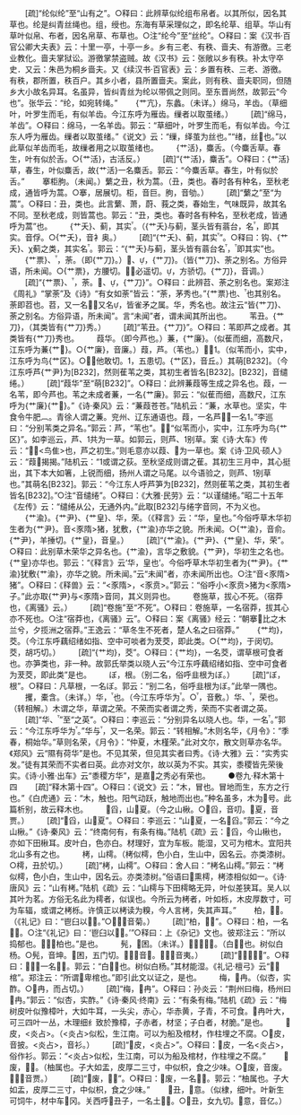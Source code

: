 <!-- { "loadSidebar": true } -->
　　[疏]“纶似纶”至“山有之”。○释曰：此辨草似纶组布帛者。以其所似，因名其草也。纶是纠青丝绳也。组，绶也。东海有草采理似之，即名纶草、组草。华山有草叶似帛、布者，因名帛草、布草也。○注“纶今”至“丝纶”。○释曰：案《汉书·百官公卿大夫表》云：十里一亭，十亭一乡。乡有三老、有秩、啬夫、有游徼。三老业教化。啬夫掌狱讼。游徼掌禁盗贼。故《汉书》云：张敞以乡有秩。补太守卒史．又云：朱邑为桐乡啬夫。又《续汉书·百官表》云：乡置有秩、三老、游徼。有秩，郡所置，秩百户。其乡小者，县所置啬夫。案此，则有秩、啬夫职同，但随乡大小故名异耳。名虽异，皆纠青丝为纶以带佩之则同。至东晋尚然，故郭云“今也”。张华云：“纶，如宛转绳。”
　　{艹亢}，东蠡。（未详。）绵马，羊齿。（草细叶，叶罗生而毛，有似羊齿。今江东呼为雁齿。缫者以取茧绪。）
　　[疏]“绵马，羊齿”。○释曰：绵马，一名羊齿。郭云：“草细叶，叶罗生而毛，有似羊齿。今江东人呼为雁齿。缫者以取茧绪。”《说文》云：“缫，绎茧为丝也。”“绪，丝也。”以此草似羊齿而毛，故缫者用之以取茧绪也。
　　{艹活}，麋舌。（今麋舌草。春生，叶有似於舌。○{艹活}，古活反。）
　　[疏]“{艹活}，麋舌”。○释曰：{艹活}草，春生，叶似麋舌，故{艹活}一名麋舌。郭云：“今麋舌草。春生，叶有似於舌。”
　　搴柜朐。（未闻。）蘩之丑，秋为蒿。（丑，类也。春时各有种名，至秋老成，通皆呼为蒿。○搴，居展切。柜，音巨。朐，音劬。）
　　[疏]“蘩之”至“为蒿”。○释曰：丑，类也。此言蘩、萧，蔚、莪之类，春始生，气味既异，故其名不同。至秋老成，则皆蒿也。郭云：“丑，类也。春时各有种名，至秋老成，皆通呼为蒿”也。
　　{艹夭}、蓟，其实。（{艹夭}与蓟，茎头皆有蓊台，名，即其实。音俘。○{艹夭}，音衤奥。）
　　[疏]“{艹夭}、蓟，其实”。○释曰：钩、{艹夭}、χ蓟之类，其实名。郭云：“{艹夭}与蓟，茎头皆有蓊台名，即其实”也。
　　{艹票}、，荼。（即{艹刀}。）、，{艹刀}。（皆{艹刀}、荼之别名。方俗异语，所未闻。○{艹票}，方腰切。，必遥切。，方骄切。{艹刀}，音调。）
　　[疏]“{艹票}、，荼。、，{艹刀}”。○释曰：此辨苕、荼之别名也。案郑注《周礼》“掌荼”及《诗》“有女如荼”皆云：“荼，茅秀也。”{艹票}也、也其别名。荼即苕也。苕，又一名，又名，皆雀矛之属。华，秀名也。故注云“皆{艹刀}、荼之别名。方俗异语，所未闻”。言“未闻”者，谓未闻其所出也。
　　苇丑。{艹刀}，（其类皆有{艹刀}秀。）
　　[疏]“苇丑。{艹刀}”。○释曰：苇即芦之成者。其类皆有{艹刀}秀也。
　　葭华。（即今芦也。）蒹，{艹廉}。（似萑而细，高数尺，江东呼为蒹{艹}。○{艹廉}，音廉。）葭，芦。（苇也。），。（似苇而小，实中，江东呼为鸟{艹区}。○，他敢切。，五患切。{艹区}，音丘。）其萌[B232]。（今江东呼芦{艹尹}为[B232]，然则萑苇之类，其初生者皆名[B232]。[B232]，音缱绻。）
　　[疏]“葭华”至“萌[B232]”。○释曰：此辨蒹葭等生成之异名也。葭，一名苇，即今芦也。苇之未成者蒹，一名{艹廉}。郭云：“似萑而细，高数尺，江东呼为{艹廉}{艹}。”《诗·秦风》云：“蒹葭苍苍。”陆机云：“蒹，水草也。坚实，牛食令牛肥︹。青徐人谓之蒹。兖州、辽东通语也。葭，一名芦，一名。”李巡曰：“分别苇类之异名。”郭云：芦，“苇也”。，“似苇而小，实中，江东呼为鸟{艹区}”。如李巡云，芦、共为一草。如郭云，则芦、别草。案《诗·大车》传云：“，<鸟隹>也，芦之初生。”则毛意亦以葭、为一草也。案《诗·卫风·硕人》云：“葭揭揭。”陆机云：“或谓之荻。至秋坚成则谓之萑。其初生三月中，其心挺出，其下本大如箸，上锐而细，扬州人谓之马尾。以今语验之，则芦、别草也。”其萌名[B232]。郭云：“今江东人呼芦笋为[B232]，然则萑苇之类，其初生者皆名[B232]。”○注“音缱绻”。○释曰：《大雅·民劳》云：“以谨缱绻。”昭二十五年《左传》云：“缱绻从公，无通外内。”此取[B232]与绻字音同，不为义也。
　　{艹渝}。{艹尹}、{艹皇}、华，荣。（《释言》云：“华，皇也。”今俗呼草木华初生者为{艹尹}。音<豕隋>猪，犹敷，{艹渝}亦华之貌。所未闻。○{艹渝}，音俞。{艹尹}，羊捶切。{艹皇}，音皇。）
　　[疏]“{艹渝}。{艹尹}、{艹皇}、华，荣”。○释曰：此别草木荣华之异名也。{艹渝}，言华之敷貌。{艹尹}，华初生之名也。{艹皇}亦华也。郭云：“《释言》云‘华，皇也’。今俗呼草木华初生者为{艹尹}。{艹渝}犹敷{艹渝}，亦华之貌。所未闻。”云“未闻”者，亦未闻所出也。○注“音<豕隋>猪”。○释曰：《释兽》云：“<豕隋>，<豕贲>。”郭云：“俗呼小<豕贲>猪为<豕隋>子。”此亦取{艹尹}与<豕隋>音同，其义则异也。
　　卷施草，拔心不死。（宿莽也，《离骚》云。）
　　[疏]“卷施”至“不死”。○释曰：卷施草，一名宿莽，拔其心亦不死也。○注“宿莽也，《离骚》云”。○释曰：案《离骚》经云：“朝搴比之木兰兮，夕揽洲之宿莽。”王逸云：“草冬生不死者，楚人名之曰宿莽。”
　　{艹均}，茭。（今江东呼藕绍绪如指、空中可啖者为茇茭，即此类。○{艹均}，于闵切。茭，胡巧切。）
　　[疏]“{艹均}，茭”。○释曰：{艹均}，一名茭，谓草根可食者也。亦笋类也，非一种。故郭氏举类以晓人云“今江东呼藕绍绪如指、空中可食者为茇茭，即此类”是也。
　　ぼ，根。（别二名，俗呼韭根为ぼ。）
　　[疏]“ぼ，根”。○释曰：凡草根，一名ぼ。郭云：“别二名，俗呼韭根为ぼ。”此举一隅也。
　　攫，橐含。（未详。）华，也。（今江东呼华为。○，音敷。）华、，荣也。（转相解。）木谓之华，草谓之荣。不荣而实者谓之秀，荣而不实者谓之英。
　　[疏]“华、”至“之英”。○释曰：李巡云：“分别异名以晓人也。华，一名。”郭云：“今江东呼华为。”华与，又一名荣。郭云：“转相解。”木则名华，《月令》：“季春，桐始华。”草则名荣，《月令》：“仲夏，木槿荣。”此对文尔，散文则草亦名华。《郑风》云“隰有荷华”是也。不见其荣，但见其实者曰秀。《诗·大雅》云：“实秀实发。”徒有其荣而不实者曰英。此亦对文尔，故以英为不实。其实，黍稷皆先荣後实。《诗·小雅·出车》云“黍稷方华”，是嘉之秀必有荣也。
　　●卷九·释木第十四
　　[疏]“释木第十四”。○释曰：《说文》云：“木，冒也。冒地而生，东方之行也。”《白虎通》云：“木，触也。阳气动跃，触地而出也。”种名虽多，木为号。此篇析别，故云释木也。
　　舀，山夏。（今之山楸。○舀，音叨。夏，音贾。）
　　[疏]“舀，山夏”。○释曰：李巡云：“山夏，一名舀。”郭云：“今之山楸。”《诗·秦风》云：“终南何有，有条有梅。”陆机《疏》云：舀，今山楸也，亦如下田楸耳。皮叶白，色亦白。材理好，宜为车板。能湿，又可为棺木。宜阳共北山多有之也。
　　栲，山樗。（栲似樗，色小白，生山中，因名云。亦类漆树。○樗，丑於切。）
　　[疏]“栲，山樗”。○释曰：舍人曰：“栲名山樗。”郭云：“栲似樗，色小白，生山中，因名云。亦类漆树。”俗语曰熏樗，栲漆相似如一。《诗·唐风》云：“山有栲。”陆机《疏》云：“山樗与下田樗略无异，叶似差狭耳。吴人以其叶为茗。方俗无名此为樗者，似误也。今所云为栲者，叶如栎，木皮厚数寸，可为车辐，或谓之栲栎。许慎正以栲读为糗，今人言栲，失其声耳。”
　　柏，。（《礼记》曰：“鬯臼以。”○，音菊。）
　　[疏]“柏，”。○释曰：柏，一名。○注“《礼记》曰：‘鬯臼以。’”○释曰：上《杂记》文也。彼郑注云：“所以捣郁也。，柏也。”是也。
　　髡，困。（未详。），。（白也。树似白杨。○髡，音坤。困，五门切。，音。，音夷。）
　　[疏]“，”。○释曰：，一名。郭云：“白也。树似白杨。”其材能湿。《礼记·檀弓》云“棺”。郑注云：“所谓卑棺也。”即引此文以证之，是也。
　　梅，冉。（似杏，实酢。○冉，而占切。）
　　[疏]“梅，冉”。○释曰：孙炎云：“荆州曰梅，杨州曰冉。”郭云：“似杏，实酢。”《诗·秦风·终南》云：“有条有梅。”陆机《疏》云：“梅树皮叶似豫樟叶，大如牛耳，一头尖，赤心，华赤黄，子青，不可食。冉叶大，可三四叶一丛，木理细纟致於豫樟，子赤者，材坚；子白者，材脆。”是也。
　　皮，<炎占>。（<炎占>似松，生江南。可以为船及棺材，作柱埋之不腐。○皮，音披。<炎占>，音衫。）
　　[疏]“皮，<炎占>”。○释曰：皮，一名<炎占>，俗作衫。郭云：“<炎占>似松，生江南，可以为船及棺材，作柱埋之不腐。”
　　废，。（柚属也。子大如盂，皮厚二三寸，中似枳，食之少味。○废，音废。，音贾。）
　　[疏]“废，”。○释曰：废，一名。郭云：“柚属也。子大如盂，皮厚二三寸，中似枳，食之少味。”
　　丑，意。（似棣，细叶。叶新生可饲牛，材中车冈。关西呼丑子，一名土。○丑，女九切。意，音亿。）
